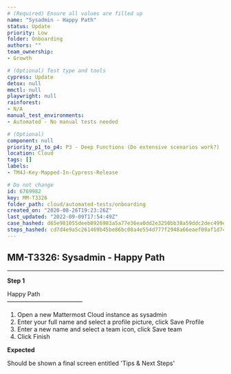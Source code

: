 ```yaml
---
# (Required) Ensure all values are filled up
name: "Sysadmin - Happy Path"
status: Update
priority: Low
folder: Onboarding
authors: ""
team_ownership: 
- Growth

# (Optional) Test type and tools
cypress: Update
detox: null
mmctl: null
playwright: null
rainforest: 
- N/A
manual_test_environments: 
- Automated - No manual tests needed

# (Optional)
component: null
priority_p1_to_p4: P3 - Deep Functions (Do extensive scenarios work?)
location: Cloud
tags: []
labels: 
- TM4J-Key-Mapped-In-Cypress-Release

# Do not change
id: 6769982
key: MM-T3326
folder_path: cloud/automated-tests/onboarding
created_on: "2020-08-26T19:23:26Z"
last_updated: "2022-09-09T17:54:49Z"
case_hashed: d65e981055deeb0926983a5a77e36ea0dd2e3250bb38a59ddc2dec499e63475021ac59286635407eea8fba1c5220a6b2
steps_hashed: cd7d4e9a5c261469b45be86bc08a4e554d777f2948a66eaef09af1d74b72ed31dbdfce529b33f33a36dcb968e892c346
---
```


## MM-T3326: Sysadmin - Happy Path

---

**Step 1**

Happy Path\
–––––––––––––––––––––––––

1. Open a new Mattermost Cloud instance as sysadmin
2. Enter your full name and select a profile picture, click Save Profile
3. Enter a new name and select a team icon, click Save team
4. Click Finish

**Expected**

Should be shown a final screen entitled 'Tips & Next Steps'
